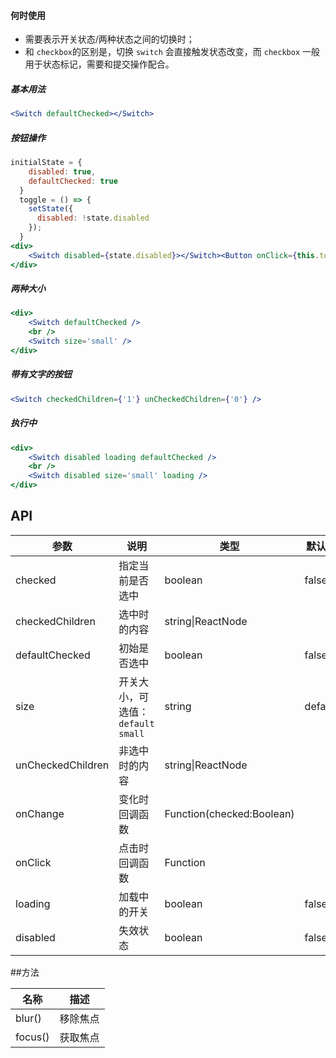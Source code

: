 #### **何时使用**

- 需要表示开关状态/两种状态之间的切换时；
- 和 `checkbox`的区别是，切换 `switch` 会直接触发状态改变，而 `checkbox` 一般用于状态标记，需要和提交操作配合。


##### **基本用法**
```jsx
<Switch defaultChecked></Switch>
```

##### **按钮操作**
```jsx
initialState = {
    disabled: true,
    defaultChecked: true
  }
  toggle = () => {
    setState({
      disabled: !state.disabled
    });
  }
<div>
	<Switch disabled={state.disabled}></Switch><Button onClick={this.toggle} >改变禁用状态</Button>
</div>
```

##### **两种大小**
```jsx
<div>
	<Switch defaultChecked />
	<br />
	<Switch size='small' />
</div>
```


##### **带有文字的按钮**
```jsx
<Switch checkedChildren={'1'} unCheckedChildren={'0'} />
```

##### **执行中**
```jsx
<div>
	<Switch disabled loading defaultChecked />
    <br />
    <Switch disabled size='small' loading />
</div>
```


## API

| 参数 | 说明 | 类型 | 默认值 |
| --- | --- | --- | --- |
| checked | 指定当前是否选中 | boolean | false |
| checkedChildren | 选中时的内容 | string\|ReactNode |  |
| defaultChecked | 初始是否选中 | boolean | false |
| size | 开关大小，可选值：`default` `small` | string | default |
| unCheckedChildren | 非选中时的内容 | string\|ReactNode |  |
| onChange | 变化时回调函数 | Function(checked:Boolean) |  |
| onClick | 点击时回调函数 | Function |  |
| loading | 加载中的开关 | boolean | false |
| disabled | 失效状态 | boolean | false |

##方法

| 名称 | 描述 |
| --- | --- |
| blur() | 移除焦点 |
| focus() | 获取焦点 |
